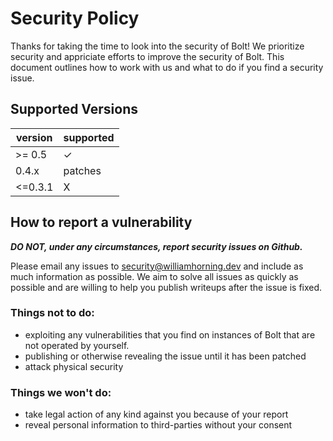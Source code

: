 # Security Policy

Thanks for taking the time to look into the security of Bolt! We prioritize
security and appriciate efforts to improve the security of Bolt. This document
outlines how to work with us and what to do if you find a security issue.

## Supported Versions

| version | supported |
| ------- | --------- |
| >= 0.5  | ✓         |
| 0.4.x   | patches   |
| <=0.3.1 | X         |

## How to report a vulnerability

**_DO NOT, under any circumstances, report security issues on Github._**

Please email any issues to
[security@williamhorning.dev](mailto:security@williamhorning.dev) and include as
much information as possible. We aim to solve all issues as quickly as possible
and are willing to help you publish writeups after the issue is fixed.

### Things not to do:

- exploiting any vulnerabilities that you find on instances of Bolt that are not
  operated by yourself.
- publishing or otherwise revealing the issue until it has been patched
- attack physical security

### Things we won't do:

- take legal action of any kind against you because of your report
- reveal personal information to third-parties without your consent
